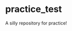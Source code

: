 <!-- layout | title | permalink  \\-|-|- single | About | "about/" \\-->

# practice_test
A silly repository for practice!
